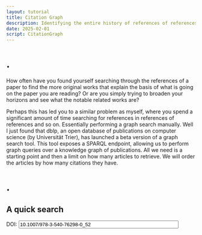 ```yaml
---
layout: tutorial
title: Citation Graph
description: Identifying the entire history of references of references in a paper to find the most highly cited works in the entire citation genealogy.
date: 2025-02-01
script: CitationGraph
---
```



# .

How often have you found yourself searching through the references of a paper to find the more original works that explain the basis of what is going on the paper you are reading? Or are you simply trying to broaden your horizons and see what the notable related works are?

Perhaps this has led you to a similar problem as myself, where you spend a significant amount of time searching for references in references of references and so on. Essentially performing a graph search manually. Well I just found that dblp, an open database of publications on computer science (by Universität Trier), has launched a beta version of a graph search tool. This tool exposes a SPARQL endpoint, allowing us to perform graph queries over a knowledge graph of publications. All we need is a starting point and then a limit on how many articles to retrieve. We will order the articles by how many citations they have.

# .

## A quick search

<label for="doi">DOI:</label>
<input id="doi" type="text" size="50" value="10.1007/978-3-540-76298-0_52"/>

<div id="d3container"></div>